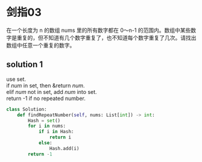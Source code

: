 # 剑指03


在一个长度为 n 的数组 nums 里的所有数字都在 0～n-1 的范围内。数组中某些数字是重复的，但不知道有几个数字重复了，也不知道每个数字重复了几次。请找出数组中任意一个重复的数字。

## solution 1

use set.  
if *num* in set, then &return *num*.  
elif *num* not in set, add *num* into set.  
return -1 if no repeated number.

```python
class Solution:
    def findRepeatNumber(self, nums: List[int]) -> int:
        Hash = set()
        for i in nums:
            if i in Hash:
                return i
            else:
                Hash.add(i)
        return -1
```